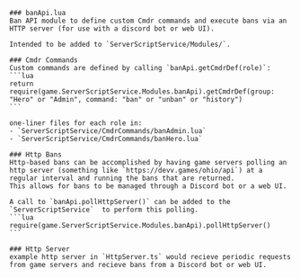     ### banApi.lua
    Ban API module to define custom Cmdr commands and execute bans via an HTTP server (for use with a discord bot or web UI).

    Intended to be added to `ServerScriptService/Modules/`.

    ### Cmdr Commands
    Custom commands are defined by calling `banApi.getCmdrDef(role)`:
    ```lua
    return require(game.ServerScriptService.Modules.banApi).getCmdrDef(group: "Hero" or "Admin", command: "ban" or "unban" or "history") 
    ```

    one-liner files for each role in:
    - `ServerScriptService/CmdrCommands/banAdmin.lua`
    - `ServerScriptService/CmdrCommands/banHero.lua`

    ### Http Bans
    Http-based bans can be accomplished by having game servers polling an http server (something like `https://devv.games/ohio/api`) at a regular interval and running the bans that are returned.
    This allows for bans to be managed through a Discord bot or a web UI.

    A call to `banApi.pollHttpServer()` can be added to the `ServerScriptService`  to perform this polling.
    ```lua
    require(game.ServerScriptService.Modules.banApi).pollHttpServer()
    ```

    ### Http Server
    example http server in `HttpServer.ts` would recieve periodic requests from game servers and recieve bans from a Discord bot or web UI.
